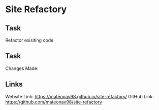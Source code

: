 # Site Refactory

## Task
Refactor exisiting code

## Task
Changes Made: 

## Links
Website Link: https://mateonav98.github.io/site-refactory/
GitHub Link: https://github.com/mateonav98/site-refactory
